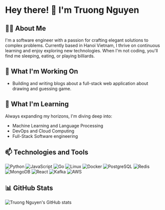 # Hey there! 👋 I'm Truong Nguyen

## 👨‍💻 About Me

I'm a software engineer with a passion for crafting elegant solutions to complex problems. Currently based in Hanoi Vietnam, I thrive on continuous learning and enjoy exploring new technologies. When I'm not coding, you'll find me sleeping, eating, or playing billiards.

## 🔭 What I'm Working On

- Building and writing blogs about a full-stack web application about drawing and guessing game.

## 🌱 What I'm Learning

Always expanding my horizons, I'm diving deep into:

- Machine Learning and Language Processing
- DevOps and Cloud Computing
- Full-Stack Software engineering

## 📫 Technologies and Tools

![Python](https://img.shields.io/badge/Python-3776AB?style=flat-square&logo=python&logoColor=white)
![JavaScript](https://img.shields.io/badge/JavaScript-F7DF1E?style=flat-square&logo=javascript&logoColor=black)
![Go](https://img.shields.io/badge/Go-00ADD8?style=flat-square&logo=go&logoColor=white)
![Linux](https://img.shields.io/badge/Linux-FCC624?style=flat-square&logo=linux&logoColor=black)
![Docker](https://img.shields.io/badge/Docker-2496ED?style=flat-square&logo=docker&logoColor=white)
![PostgreSQL](https://img.shields.io/badge/PostgreSQL-4169E1?style=flat-square&logo=postgresql&logoColor=white)
![Redis](https://img.shields.io/badge/Redis-DC382D?style=flat-square&logo=redis&logoColor=white)
![MongoDB](https://img.shields.io/badge/MongoDB-47A248?style=flat-square&logo=mongodb&logoColor=white)
![React](https://img.shields.io/badge/React-61DAFB?style=flat-square&logo=react&logoColor=black)
![Kafka](https://img.shields.io/badge/Kafka-231F20?style=flat-square&logo=apache-kafka&logoColor=white)
![AWS](https://img.shields.io/badge/AWS-232F3E?style=flat-square&logo=amazon-aws&logoColor=white)

## 📊 GitHub Stats

![Truong Nguyen's GitHub stats](https://github-readme-stats.vercel.app/api?username=truongng201&show_icons=true&theme=radical)
